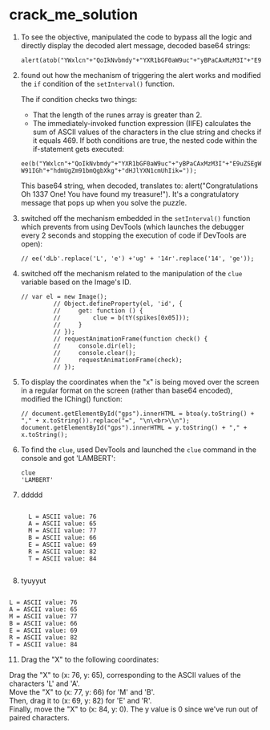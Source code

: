 # crack_me_solution

1. To see the objective, manipulated the code to bypass all the logic and directly display the decoded alert message, decoded base64 strings:
   ```
   alert(atob("YWxlcn"+"QoIkNvbmdy"+"YXR1bGF0aW9uc"+"yBPaCAxMzM3I"+"E9uZSEgWW91IGh"+"hdmUgZm91bmQgbXkg"+"dHJlYXN1cmUhIik="));
   ```
2. found out how the mechanism of triggering the alert works and modified the `if` condition of the `setInterval()` function.
   
   The if condition checks two things:
    - That the length of the runes array is greater than 2.
    - The immediately-invoked function expression (IIFE) calculates the sum of ASCII values of the characters in the clue string and checks if it equals 469.
    If both conditions are true, the nested code within the if-statement gets executed:

   `ee(b("YWxlcn"+"QoIkNvbmdy"+"YXR1bGF0aW9uc"+"yBPaCAxMzM3I"+"E9uZSEgWW91IGh"+"hdmUgZm91bmQgbXkg"+"dHJlYXN1cmUhIik="));`

    This base64 string, when decoded, translates to: alert("Congratulations Oh 1337 One! You have found my treasure!"). It's a congratulatory message that pops up when you solve the puzzle.

   
3. switched off the mechanism embedded in the `setInterval()` function  which prevents from using DevTools (which launches the debugger every 2 seconds and stopping the execution of code if DevTools are open):
  
   `// ee('dLb'.replace('L', 'e') +'ug' + '14r'.replace('14', 'ge'));`
   
6. switched off the mechanism related to the manipulation of the `clue` variable based on the Image's ID. 
   ```
   // var el = new Image();
            // Object.defineProperty(el, 'id', {
            //     get: function () {
            //         clue = b(tY(spikes[0x05]));
            //     }
            // });         
            // requestAnimationFrame(function check() {
            //     console.dir(el);
            //     console.clear();
            //     requestAnimationFrame(check);
            // }); 
   ```

8. To display the coordinates when the "x" is being moved over the screen in a regular format on the screen (rather than base64 encoded),  modified the IChing() function:

    ```
    // document.getElementById("gps").innerHTML = btoa(y.toString() + "," + x.toString()).replace("=", "\n\<br>\\n");
    document.getElementById("gps").innerHTML = y.toString() + "," + x.toString();
    ```

9. To find the `clue`, used DevTools and launched the `clue` command in the console and got 'LAMBERT':
    
    ```
    clue
    'LAMBERT'
    
    ```
11. ddddd
    
    ```
   
      L = ASCII value: 76
      A = ASCII value: 65
      M = ASCII value: 77
      B = ASCII value: 66
      E = ASCII value: 69
      R = ASCII value: 82
      T = ASCII value: 84
   
    ```
    

  

13. tyuyyut
    
   ```
   
   L = ASCII value: 76
   A = ASCII value: 65
   M = ASCII value: 77
   B = ASCII value: 66
   E = ASCII value: 69
   R = ASCII value: 82
   T = ASCII value: 84
   
   ```

11. Drag the "X" to the following coordinates:

   Drag the "X" to (x: 76, y: 65), corresponding to the ASCII values of the characters 'L' and 'A'.<br>
   Move the "X" to (x: 77, y: 66) for 'M' and 'B'.<br>
   Then, drag it to (x: 69, y: 82) for 'E' and 'R'.<br>
   Finally, move the "X" to (x: 84, y: 0). The y value is 0 since we've run out of paired characters.<br>
